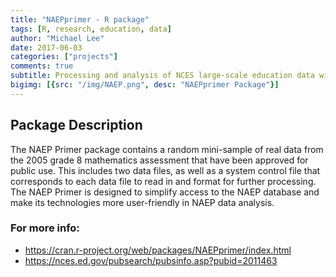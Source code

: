 ```yaml
---
title: "NAEPprimer - R package"
tags: [R, research, education, data]
author: "Michael Lee"
date: 2017-06-03
categories: ["projects"]
comments: true
subtitle: Processing and analysis of NCES large-scale education data with appropriate procedures.
bigimg: [{src: "/img/NAEP.png", desc: "NAEPprimer Package"}]
---
```


## Package Description
The NAEP Primer package contains a random mini-sample of real data from the 2005 grade 8 mathematics assessment that have been approved for public use. This includes two data files, as well as a system control file that corresponds to each data file to read in and format for further processing. The NAEP Primer is designed to simplify access to the NAEP database and make its technologies more user-friendly in NAEP data analysis.

### For more info:
- https://cran.r-project.org/web/packages/NAEPprimer/index.html
- https://nces.ed.gov/pubsearch/pubsinfo.asp?pubid=2011463
